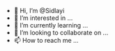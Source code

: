 - 👋 Hi, I’m @Sidlayi
- 👀 I’m interested in ...
- 🌱 I’m currently learning ...
- 💞️ I’m looking to collaborate on ...
- 📫 How to reach me ...

<!---
Sidlayi/Sidlayi is a ✨ special ✨ repository because its `README.md` (this file) appears on your GitHub profile.
You can click the Preview link to take a look at your changes.
--->
